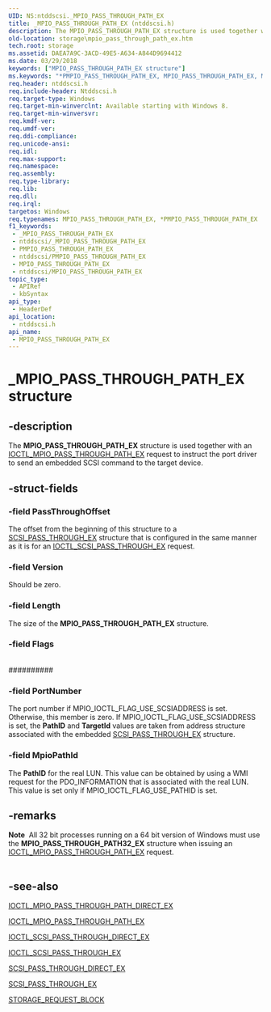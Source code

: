 ```yaml
---
UID: NS:ntddscsi._MPIO_PASS_THROUGH_PATH_EX
title: _MPIO_PASS_THROUGH_PATH_EX (ntddscsi.h)
description: The MPIO_PASS_THROUGH_PATH_EX structure is used together with an IOCTL_MPIO_PASS_THROUGH_PATH_EX request to instruct the port driver to send an embedded SCSI command to the target device.
old-location: storage\mpio_pass_through_path_ex.htm
tech.root: storage
ms.assetid: DAEA7A9C-3ACD-49E5-A634-A844D9694412
ms.date: 03/29/2018
keywords: ["MPIO_PASS_THROUGH_PATH_EX structure"]
ms.keywords: "*PMPIO_PASS_THROUGH_PATH_EX, MPIO_PASS_THROUGH_PATH_EX, MPIO_PASS_THROUGH_PATH_EX structure [Storage Devices], PMPIO_PASS_THROUGH_PATH_EX, PMPIO_PASS_THROUGH_PATH_EX structure pointer [Storage Devices], _MPIO_PASS_THROUGH_PATH_EX, ntddscsi/MPIO_PASS_THROUGH_PATH_EX, ntddscsi/PMPIO_PASS_THROUGH_PATH_EX, storage.mpio_pass_through_path_ex"
req.header: ntddscsi.h
req.include-header: Ntddscsi.h
req.target-type: Windows
req.target-min-winverclnt: Available starting with Windows 8.
req.target-min-winversvr: 
req.kmdf-ver: 
req.umdf-ver: 
req.ddi-compliance: 
req.unicode-ansi: 
req.idl: 
req.max-support: 
req.namespace: 
req.assembly: 
req.type-library: 
req.lib: 
req.dll: 
req.irql: 
targetos: Windows
req.typenames: MPIO_PASS_THROUGH_PATH_EX, *PMPIO_PASS_THROUGH_PATH_EX
f1_keywords:
 - _MPIO_PASS_THROUGH_PATH_EX
 - ntddscsi/_MPIO_PASS_THROUGH_PATH_EX
 - PMPIO_PASS_THROUGH_PATH_EX
 - ntddscsi/PMPIO_PASS_THROUGH_PATH_EX
 - MPIO_PASS_THROUGH_PATH_EX
 - ntddscsi/MPIO_PASS_THROUGH_PATH_EX
topic_type:
 - APIRef
 - kbSyntax
api_type:
 - HeaderDef
api_location:
 - ntddscsi.h
api_name:
 - MPIO_PASS_THROUGH_PATH_EX
---
```


# _MPIO_PASS_THROUGH_PATH_EX structure


## -description

The <b>MPIO_PASS_THROUGH_PATH_EX</b>  structure is used together with an <a href="https://docs.microsoft.com/windows-hardware/drivers/ddi/ntddscsi/ni-ntddscsi-ioctl_mpio_pass_through_path_ex">IOCTL_MPIO_PASS_THROUGH_PATH_EX</a> request to instruct the port driver to send an embedded SCSI command to the target device.

## -struct-fields

### -field PassThroughOffset

The offset from the beginning of this structure to a <a href="https://docs.microsoft.com/windows-hardware/drivers/ddi/ntddscsi/ns-ntddscsi-_scsi_pass_through_ex">SCSI_PASS_THROUGH_EX</a> structure that is configured in the same manner as it is for an <a href="https://docs.microsoft.com/windows-hardware/drivers/ddi/ntddscsi/ni-ntddscsi-ioctl_scsi_pass_through_ex">IOCTL_SCSI_PASS_THROUGH_EX</a> request.

### -field Version

Should be zero.

### -field Length

The size of the <b>MPIO_PASS_THROUGH_PATH_EX</b> structure.

### -field Flags

###### 



##########

### -field PortNumber

The port number if MPIO_IOCTL_FLAG_USE_SCSIADDRESS is set. Otherwise, this member is zero. If MPIO_IOCTL_FLAG_USE_SCSIADDRESS is set, the <b>PathID</b> and <b>TargetId</b> values are taken from address structure associated with the embedded <a href="https://docs.microsoft.com/windows-hardware/drivers/ddi/ntddscsi/ns-ntddscsi-_scsi_pass_through_ex">SCSI_PASS_THROUGH_EX</a> structure.

### -field MpioPathId

The <b>PathID</b> for the real LUN. This value can be obtained by using a WMI request for the PDO_INFORMATION that is associated with the real LUN. This value is set only if MPIO_IOCTL_FLAG_USE_PATHID is set.

## -remarks

<div class="alert"><b>Note</b>  All 32 bit processes running on a 64 bit version of Windows must use the <b>MPIO_PASS_THROUGH_PATH32_EX</b> structure when issuing an <a href="https://docs.microsoft.com/windows-hardware/drivers/ddi/ntddscsi/ni-ntddscsi-ioctl_mpio_pass_through_path_ex">IOCTL_MPIO_PASS_THROUGH_PATH_EX</a> request.</div>
<div> </div>

## -see-also

<a href="https://docs.microsoft.com/windows-hardware/drivers/ddi/ntddscsi/ni-ntddscsi-ioctl_mpio_pass_through_path_direct_ex">IOCTL_MPIO_PASS_THROUGH_PATH_DIRECT_EX</a>



<a href="https://docs.microsoft.com/windows-hardware/drivers/ddi/ntddscsi/ni-ntddscsi-ioctl_mpio_pass_through_path_ex">IOCTL_MPIO_PASS_THROUGH_PATH_EX</a>



<a href="https://docs.microsoft.com/windows-hardware/drivers/ddi/ntddscsi/ni-ntddscsi-ioctl_scsi_pass_through_direct_ex">IOCTL_SCSI_PASS_THROUGH_DIRECT_EX</a>



<a href="https://docs.microsoft.com/windows-hardware/drivers/ddi/ntddscsi/ni-ntddscsi-ioctl_scsi_pass_through_ex">IOCTL_SCSI_PASS_THROUGH_EX</a>



<a href="https://docs.microsoft.com/windows-hardware/drivers/ddi/ntddscsi/ns-ntddscsi-_scsi_pass_through_direct_ex">SCSI_PASS_THROUGH_DIRECT_EX</a>



<a href="https://docs.microsoft.com/windows-hardware/drivers/ddi/ntddscsi/ns-ntddscsi-_scsi_pass_through_ex">SCSI_PASS_THROUGH_EX</a>



<a href="https://docs.microsoft.com/windows-hardware/drivers/ddi/srb/ns-srb-_storage_request_block">STORAGE_REQUEST_BLOCK</a>

